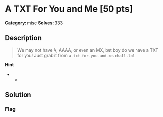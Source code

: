 # A TXT For You and Me [50 pts]

**Category:** misc
**Solves:** 333

## Description
>We may not have A, AAAA, or even an MX, but boy do we have a TXT for you! Just grab it from `a-txt-for-you-and-me.chall.lol`

**Hint**
* -

## Solution

### Flag

